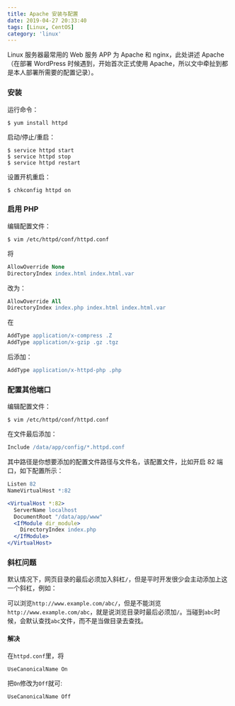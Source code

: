 ```yaml
---
title: Apache 安装与配置
date: 2019-04-27 20:33:40
tags: [Linux, CentOS]
category: 'linux'
---
```


Linux 服务器最常用的 Web 服务 APP 为 Apache 和 nginx，此处讲述 Apache（在部署 WordPress 时候遇到，开始首次正式使用 Apache，所以文中牵扯到都是本人部署所需要的配置记录）。

### 安装

运行命令：

    $ yum install httpd

启动/停止/重启：

    $ service httpd start
    $ service httpd stop
    $ service httpd restart

设置开机重启：

    $ chkconfig httpd on

### 启用 PHP

编辑配置文件：

    $ vim /etc/httpd/conf/httpd.conf

将

```apache
AllowOverride None
DirectoryIndex index.html index.html.var
```

改为：

```apache
AllowOverride All
DirectoryIndex index.php index.html index.html.var
```

在

```apache
AddType application/x-compress .Z
AddType application/x-gzip .gz .tgz
```

后添加：

```apache
AddType application/x-httpd-php .php
```

### 配置其他端口

编辑配置文件：

    $ vim /etc/httpd/conf/httpd.conf

在文件最后添加：

```apache
Include /data/app/config/*.httpd.conf
```

其中路径是你想要添加的配置文件路径与文件名，该配置文件，比如开启 82 端口，如下配置所示：

```apache
Listen 82
NameVirtualHost *:82

<VirtualHost *:82>
  ServerName localhost
  DocumentRoot "/data/app/www"
  <IfModule dir_module>
    DirectoryIndex index.php
  </IfModule>
</VirtualHost>
```

### 斜杠问题

默认情况下，网页目录的最后必须加入斜杠`/`，但是平时开发很少会主动添加上这一个斜杠，例如：

可以浏览`http://www.example.com/abc/`，但是不能浏览`http://www.example.com/abc`，就是说浏览目录时最后必须加`/`。当碰到`abc`时候，会默认查找`abc`文件，而不是当做目录去查找。

#### 解决

在`httpd.conf`里，将

    UseCanonicalName On

把`On`修改为`Off`就可:

    UseCanonicalName Off
